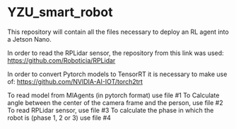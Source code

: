 # YZU_smart_robot

This repository will contain all the files necessary to deploy an RL agent into a Jetson Nano.

In order to read the RPLidar sensor, the repository from this link was used:
https://github.com/Roboticia/RPLidar

In order to convert Pytorch models to TensorRT it is necessary to make use of:
https://github.com/NVIDIA-AI-IOT/torch2trt



To read model from MlAgents (in pytorch format) use file #1
To Calculate angle between the center of the camera frame and the person, use file #2
To read RPLidar sensor, use file #3
To calculate the phase in which the robot is (phase 1, 2 or 3) use file #4
